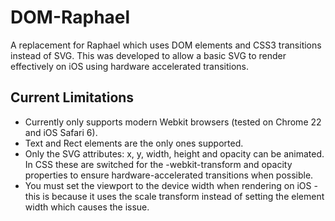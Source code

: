 DOM-Raphael
===========

A replacement for Raphael which uses DOM elements and CSS3 transitions instead of SVG.  This was developed to allow a basic SVG to render effectively on iOS using hardware accelerated transitions.

Current Limitations
-------------

* Currently only supports modern Webkit browsers (tested on Chrome 22 and iOS Safari 6).
* Text and Rect elements are the only ones supported.
* Only the SVG attributes: x, y, width, height and opacity can be animated.  In CSS these are switched for the -webkit-transform and opacity properties to ensure hardware-accelerated transitions when possible.
* You must set the viewport to the device width when rendering on iOS - this is because it uses the scale transform instead of setting the element width which causes the issue.
